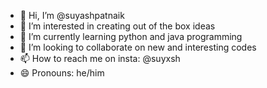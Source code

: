 - 👋 Hi, I’m @suyashpatnaik
- 👀 I’m interested in creating out of the box ideas
- 🌱 I’m currently learning python and java programming 
- 💞️ I’m looking to collaborate on new and interesting codes
- 📫 How to reach me on insta: @suyxsh
- 😄 Pronouns: he/him

<!---
suyashpatnaik/suyashpatnaik is a ✨ special ✨ repository because its `README.md` (this file) appears on your GitHub profile.
You can click the Preview link to take a look at your changes.
--->
